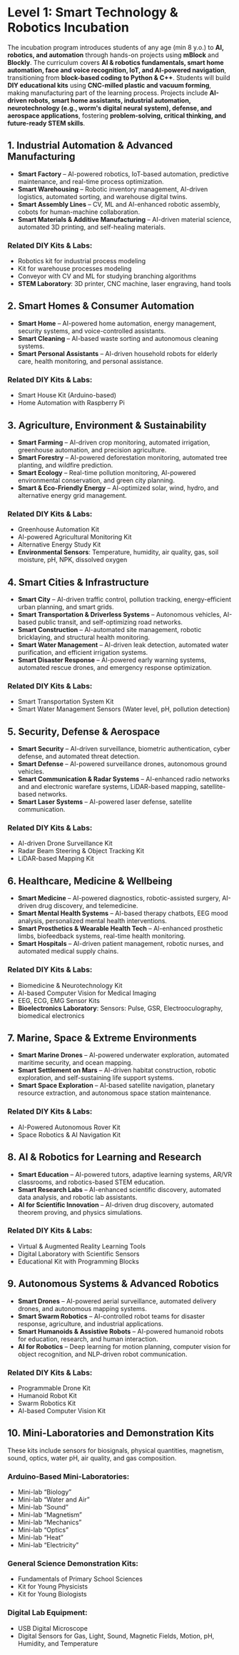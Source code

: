 # Level 1: Smart Technology & Robotics Incubation

The incubation program introduces students of any age (min 8 y.o.) to **AI, robotics, and automation** through hands-on projects using **mBlock** and **Blockly**. The curriculum covers **AI & robotics fundamentals, smart home automation, face and voice recognition, IoT, and AI-powered navigation**, transitioning from **block-based coding to Python & C++**. Students will build **DIY educational kits** using **CNC-milled plastic and vacuum forming**, making manufacturing part of the learning process. Projects include **AI-driven robots, smart home assistants, industrial automation, neurotechnology (e.g., worm's digital neural system), defense, and aerospace applications**, fostering **problem-solving, critical thinking, and future-ready STEM skills**.

## 1. Industrial Automation & Advanced Manufacturing
- **Smart Factory** – AI-powered robotics, IoT-based automation, predictive maintenance, and real-time process optimization.
- **Smart Warehousing** – Robotic inventory management, AI-driven logistics, automated sorting, and warehouse digital twins.
- **Smart Assembly Lines** – CV, ML and AI-enhanced robotic assembly, cobots for human-machine collaboration.
- **Smart Materials & Additive Manufacturing** – AI-driven material science, automated 3D printing, and self-healing materials.

### Related DIY Kits & Labs:
- Robotics kit for industrial process modeling  
- Kit for warehouse processes modeling  
- Conveyor with CV and ML for studying branching algorithms  
- **STEM Laboratory**: 3D printer, CNC machine, laser engraving, hand tools  

## 2. Smart Homes & Consumer Automation
- **Smart Home** – AI-powered home automation, energy management, security systems, and voice-controlled assistants.
- **Smart Cleaning** – AI-based waste sorting and autonomous cleaning systems.
- **Smart Personal Assistants** – AI-driven household robots for elderly care, health monitoring, and personal assistance.

### Related DIY Kits & Labs:
- Smart House Kit (Arduino-based)  
- Home Automation with Raspberry Pi  

## 3. Agriculture, Environment & Sustainability
- **Smart Farming** – AI-driven crop monitoring, automated irrigation, greenhouse automation, and precision agriculture.
- **Smart Forestry** – AI-powered deforestation monitoring, automated tree planting, and wildfire prediction.
- **Smart Ecology** – Real-time pollution monitoring, AI-powered environmental conservation, and green city planning.
- **Smart & Eco-Friendly Energy** – AI-optimized solar, wind, hydro, and alternative energy grid management.

### Related DIY Kits & Labs:
- Greenhouse Automation Kit  
- AI-powered Agricultural Monitoring Kit  
- Alternative Energy Study Kit  
- **Environmental Sensors**: Temperature, humidity, air quality, gas, soil moisture, pH, NPK, dissolved oxygen  

## 4. Smart Cities & Infrastructure
- **Smart City** – AI-driven traffic control, pollution tracking, energy-efficient urban planning, and smart grids.
- **Smart Transportation & Driverless Systems** – Autonomous vehicles, AI-based public transit, and self-optimizing road networks.
- **Smart Construction** – AI-automated site management, robotic bricklaying, and structural health monitoring.
- **Smart Water Management** – AI-driven leak detection, automated water purification, and efficient irrigation systems.
- **Smart Disaster Response** – AI-powered early warning systems, automated rescue drones, and emergency response optimization.

### Related DIY Kits & Labs:
- Smart Transportation System Kit  
- Smart Water Management Sensors (Water level, pH, pollution detection)  

## 5. Security, Defense & Aerospace
- **Smart Security** – AI-driven surveillance, biometric authentication, cyber defense, and automated threat detection.
- **Smart Defense** – AI-powered surveillance drones, autonomous ground vehicles.
- **Smart Communication & Radar Systems** – AI-enhanced radio networks and and electronic warefare systems, LiDAR-based mapping, satellite-based networks.
- **Smart Laser Systems** – AI-powered laser defense, satellite communication.

### Related DIY Kits & Labs:
- AI-driven Drone Surveillance Kit  
- Radar Beam Steering & Object Tracking Kit  
- LiDAR-based Mapping Kit  

## 6. Healthcare, Medicine & Wellbeing
- **Smart Medicine** – AI-powered diagnostics, robotic-assisted surgery, AI-driven drug discovery, and telemedicine.
- **Smart Mental Health Systems** – AI-based therapy chatbots, EEG mood analysis, personalized mental health interventions.
- **Smart Prosthetics & Wearable Health Tech** – AI-enhanced prosthetic limbs, biofeedback systems, real-time health monitoring.
- **Smart Hospitals** – AI-driven patient management, robotic nurses, and automated medical supply chains.

### Related DIY Kits & Labs:
- Biomedicine & Neurotechnology Kit  
- AI-based Computer Vision for Medical Imaging  
- EEG, ECG, EMG Sensor Kits  
- **Bioelectronics Laboratory**: Sensors: Pulse, GSR, Electrooculography, biomedical electronics  

## 7. Marine, Space & Extreme Environments
- **Smart Marine Drones** – AI-powered underwater exploration, automated maritime security, and ocean mapping.
- **Smart Settlement on Mars** – AI-driven habitat construction, robotic exploration, and self-sustaining life support systems.
- **Smart Space Exploration** – AI-based satellite navigation, planetary resource extraction, and autonomous space station maintenance.

### Related DIY Kits & Labs:
- AI-Powered Autonomous Rover Kit  
- Space Robotics & AI Navigation Kit  

## 8. AI & Robotics for Learning and Research
- **Smart Education** – AI-powered tutors, adaptive learning systems, AR/VR classrooms, and robotics-based STEM education.
- **Smart Research Labs** – AI-enhanced scientific discovery, automated data analysis, and robotic lab assistants.
- **AI for Scientific Innovation** – AI-driven drug discovery, automated theorem proving, and physics simulations.

### Related DIY Kits & Labs:
- Virtual & Augmented Reality Learning Tools  
- Digital Laboratory with Scientific Sensors  
- Educational Kit with Programming Blocks  

## 9. Autonomous Systems & Advanced Robotics
- **Smart Drones** – AI-powered aerial surveillance, automated delivery drones, and autonomous mapping systems.
- **Smart Swarm Robotics** – AI-controlled robot teams for disaster response, agriculture, and industrial applications.
- **Smart Humanoids & Assistive Robots** – AI-powered humanoid robots for education, research, and human interaction.
- **AI for Robotics** – Deep learning for motion planning, computer vision for object recognition, and NLP-driven robot communication.

### Related DIY Kits & Labs:
- Programmable Drone Kit  
- Humanoid Robot Kit  
- Swarm Robotics Kit  
- AI-based Computer Vision Kit  

## 10. Mini-Laboratories and Demonstration Kits
These kits include sensors for biosignals, physical quantities, magnetism, sound, optics, water pH, air quality, and gas composition.

### **Arduino-Based Mini-Laboratories**:
- Mini-lab “Biology”  
- Mini-lab “Water and Air”  
- Mini-lab “Sound”  
- Mini-lab “Magnetism”  
- Mini-lab “Mechanics”  
- Mini-lab “Optics”  
- Mini-lab “Heat”  
- Mini-lab “Electricity”  

### **General Science Demonstration Kits**:
- Fundamentals of Primary School Sciences  
- Kit for Young Physicists  
- Kit for Young Biologists  

### **Digital Lab Equipment**:
- USB Digital Microscope  
- Digital Sensors for Gas, Light, Sound, Magnetic Fields, Motion, pH, Humidity, and Temperature  
